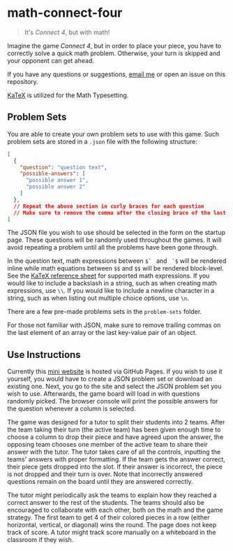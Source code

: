 # math-connect-four

> It's *Connect 4*, but with math!

Imagine the game *Connect 4*, but in order to place your piece, you have to correctly solve a quick math problem.
Otherwise, your turn is skipped and your opponent can get ahead.

If you have any questions or suggestions, [email me](mailto:mister.man489@gmail.com?subject=Math%20Connect%20Four) or open an issue on this repository.

[KaTeX](https://katex.org/) is utilized for the Math Typesetting.

## Problem Sets

You are able to create your own problem sets to use with this game.
Such problem sets are stored in a `.json` file with the following structure:

```json
[
  {
    "question": "question text",
    "possible-answers": [
      "possible answer 1",
      "possible answer 2"
    ]
  },
  // Repeat the above section in curly braces for each question
  // Make sure to remove the comma after the closing brace of the last question 
]
```

The JSON file you wish to use should be selected in the form on the startup page.
These questions will be randomly used throughout the games.
It will avoid repeating a problem until all the problems have been gone through.

In the question text, math expressions between ``$` `` and `` `$`` will be rendered inline while math equations between `$$` and `$$` will be rendered block-level.
See the [KaTeX reference sheet](https://katex.org/docs/supported) for supported math expressions.
If you would like to include a backslash in a string, such as when creating math expressions, use `\\`.
If you would like to include a newline character in a string, such as when listing out multiple choice options, use `\n`.

There are a few pre-made problems sets in the `problem-sets` folder.

For those not familiar with JSON, make sure to remove trailing commas on the last element of an array or the last key-value pair of an object.

## Use Instructions

Currently this [mini website](https://vinedw.github.io/math-connect-four/) is hosted via GitHub Pages.
If you wish to use it yourself, you would have to create a JSON problem set or download an existing one.
Next, you go to the site and select the JSON problem set you wish to use.
Afterwards, the game board will load in with questions randomly picked.
The browser console will print the possible answers for the question whenever a column is selected.

The game was designed for a tutor to split their students into 2 teams.
After the team taking their turn (the active team) has been given enough time to choose a column to drop their piece and have agreed upon the answer, the opposing team chooses one member of the active team to share their answer with the tutor.
The tutor takes care of all the controls, inputting the teams' answers with proper formatting.
If the team gets the answer correct, their piece gets dropped into the slot.
If their answer is incorrect, the piece is not dropped and their turn is over.
Note that incorrectly answered questions remain on the board until they are answered correctly.

The tutor might periodically ask the teams to explain how they reached a correct answer to the rest of the students.
The teams should also be encouraged to collaborate with each other, both on the math and the game strategy.
The first team to get 4 of their colored pieces in a row (either horizontal, vertical, or diagonal) wins the round.
The page does not keep track of score.
A tutor might track score manually on a whiteboard in the classroom if they wish.
